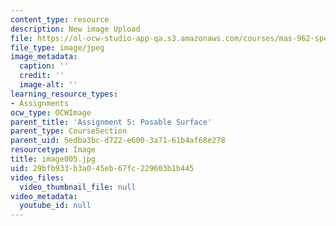 ```yaml
---
content_type: resource
description: New image Upload
file: https://ol-ocw-studio-app-qa.s3.amazonaws.com/courses/mas-962-special-topics-new-textiles-spring-2010/29bfb933b3a045eb67fc229603b1b445_image005.jpg
file_type: image/jpeg
image_metadata:
  caption: ''
  credit: ''
  image-alt: ''
learning_resource_types:
- Assignments
ocw_type: OCWImage
parent_title: 'Assignment 5: Posable Surface'
parent_type: CourseSection
parent_uid: 5edba3bc-d722-e600-3a71-61b4af68e278
resourcetype: Image
title: image005.jpg
uid: 29bfb933-b3a0-45eb-67fc-229603b1b445
video_files:
  video_thumbnail_file: null
video_metadata:
  youtube_id: null
---
```

